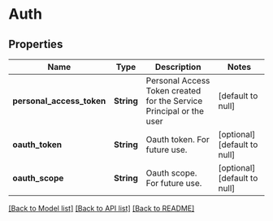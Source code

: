 # Auth
## Properties

| Name | Type | Description | Notes |
|------------ | ------------- | ------------- | -------------|
| **personal\_access\_token** | **String** | Personal Access Token created for the Service Principal or the user | [default to null] |
| **oauth\_token** | **String** | Oauth token. For future use. | [optional] [default to null] |
| **oauth\_scope** | **String** | Oauth scope. For future use. | [optional] [default to null] |

[[Back to Model list]](../README.md#documentation-for-models) [[Back to API list]](../README.md#documentation-for-api-endpoints) [[Back to README]](../README.md)

